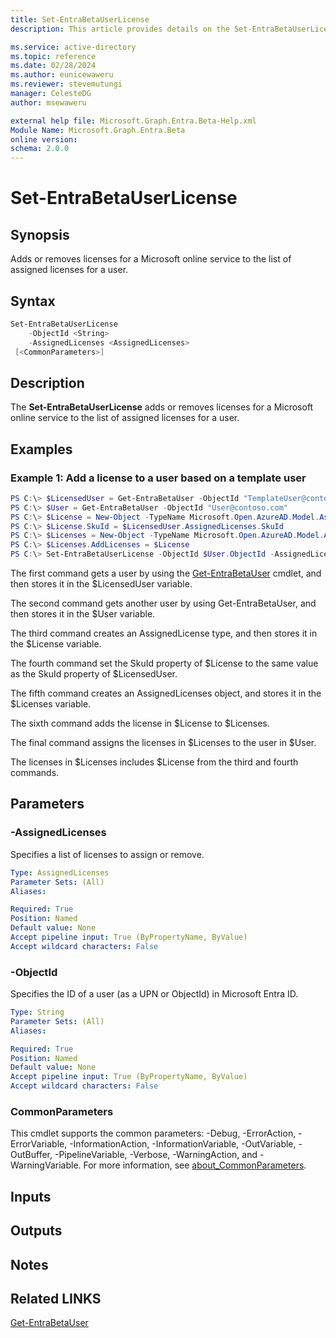 ```yaml
---
title: Set-EntraBetaUserLicense
description: This article provides details on the Set-EntraBetaUserLicense command.

ms.service: active-directory
ms.topic: reference
ms.date: 02/28/2024
ms.author: eunicewaweru
ms.reviewer: stevemutungi
manager: CelesteDG
author: msewaweru

external help file: Microsoft.Graph.Entra.Beta-Help.xml
Module Name: Microsoft.Graph.Entra.Beta
online version:
schema: 2.0.0
---
```


# Set-EntraBetaUserLicense

## Synopsis
Adds or removes licenses for a Microsoft online service to the list of assigned licenses for a user.

## Syntax

```powershell
Set-EntraBetaUserLicense 
    -ObjectId <String> 
    -AssignedLicenses <AssignedLicenses>
 [<CommonParameters>]
```

## Description
The **Set-EntraBetaUserLicense** adds or removes licenses for a Microsoft online service to the list of assigned licenses for a user.

## Examples

### Example 1: Add a license to a user based on a template user
```powershell
PS C:\> $LicensedUser = Get-EntraBetaUser -ObjectId "TemplateUser@contoso.com"  
PS C:\> $User = Get-EntraBetaUser -ObjectId "User@contoso.com"  
PS C:\> $License = New-Object -TypeName Microsoft.Open.AzureAD.Model.AssignedLicense 
PS C:\> $License.SkuId = $LicensedUser.AssignedLicenses.SkuId 
PS C:\> $Licenses = New-Object -TypeName Microsoft.Open.AzureAD.Model.AssignedLicenses 
PS C:\> $Licenses.AddLicenses = $License 
PS C:\> Set-EntraBetaUserLicense -ObjectId $User.ObjectId -AssignedLicenses $Licenses
```

The first command gets a user by using the [Get-EntraBetaUser](./Get-EntraBetaUser.md) cmdlet, and then stores it in the $LicensedUser variable.  

The second command gets another user by using Get-EntraBetaUser, and then stores it in the $User variable.  

The third command creates an AssignedLicense type, and then stores it in the $License variable.  

The fourth command set the SkuId property of $License to the same value as the SkuId property of $LicensedUser.  

The fifth command creates an AssignedLicenses object, and stores it in the $Licenses variable.  

The sixth command adds the license in $License to $Licenses.  

The final command assigns the licenses in $Licenses to the user in $User.  

The licenses in $Licenses includes $License from the third and fourth commands.

## Parameters

### -AssignedLicenses
Specifies a list of licenses to assign or remove.

```yaml
Type: AssignedLicenses
Parameter Sets: (All)
Aliases:

Required: True
Position: Named
Default value: None
Accept pipeline input: True (ByPropertyName, ByValue)
Accept wildcard characters: False
```

### -ObjectId
Specifies the ID of a user (as a UPN or ObjectId) in Microsoft Entra ID.

```yaml
Type: String
Parameter Sets: (All)
Aliases:

Required: True
Position: Named
Default value: None
Accept pipeline input: True (ByPropertyName, ByValue)
Accept wildcard characters: False
```

### CommonParameters
This cmdlet supports the common parameters: -Debug, -ErrorAction, -ErrorVariable, -InformationAction, -InformationVariable, -OutVariable, -OutBuffer, -PipelineVariable, -Verbose, -WarningAction, and -WarningVariable. For more information, see [about_CommonParameters](https://go.microsoft.com/fwlink/?LinkID=113216).

## Inputs

## Outputs

## Notes

## Related LINKS

[Get-EntraBetaUser](Get-EntraBetaUser.md)

